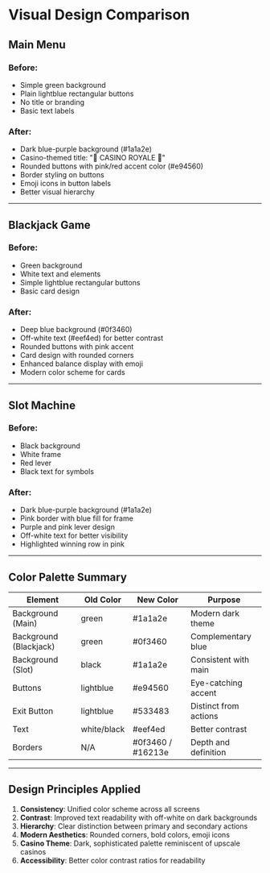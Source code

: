 # Visual Design Comparison

## Main Menu

### Before:
- Simple green background
- Plain lightblue rectangular buttons
- No title or branding
- Basic text labels

### After:
- Dark blue-purple background (#1a1a2e)
- Casino-themed title: "🎰 CASINO ROYALE 🎰"
- Rounded buttons with pink/red accent color (#e94560)
- Border styling on buttons
- Emoji icons in button labels
- Better visual hierarchy

---

## Blackjack Game

### Before:
- Green background
- White text and elements
- Simple lightblue rectangular buttons
- Basic card design

### After:
- Deep blue background (#0f3460)
- Off-white text (#eef4ed) for better contrast
- Rounded buttons with pink accent
- Card design with rounded corners
- Enhanced balance display with emoji
- Modern color scheme for cards

---

## Slot Machine

### Before:
- Black background
- White frame
- Red lever
- Black text for symbols

### After:
- Dark blue-purple background (#1a1a2e)
- Pink border with blue fill for frame
- Purple and pink lever design
- Off-white text for better visibility
- Highlighted winning row in pink

---

## Color Palette Summary

| Element | Old Color | New Color | Purpose |
|---------|-----------|-----------|---------|
| Background (Main) | green | #1a1a2e | Modern dark theme |
| Background (Blackjack) | green | #0f3460 | Complementary blue |
| Background (Slot) | black | #1a1a2e | Consistent with main |
| Buttons | lightblue | #e94560 | Eye-catching accent |
| Exit Button | lightblue | #533483 | Distinct from actions |
| Text | white/black | #eef4ed | Better contrast |
| Borders | N/A | #0f3460 / #16213e | Depth and definition |

---

## Design Principles Applied

1. **Consistency**: Unified color scheme across all screens
2. **Contrast**: Improved text readability with off-white on dark backgrounds
3. **Hierarchy**: Clear distinction between primary and secondary actions
4. **Modern Aesthetics**: Rounded corners, bold colors, emoji icons
5. **Casino Theme**: Dark, sophisticated palette reminiscent of upscale casinos
6. **Accessibility**: Better color contrast ratios for readability
